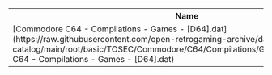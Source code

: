 <table>
<tr><th>Name</th><th>Size</th></tr>
<tr><td>[Commodore C64 - Compilations - Games - [D64].dat](https://raw.githubusercontent.com/open-retrogaming-archive/dat-catalog/main/root/basic/TOSEC/Commodore/C64/Compilations/Games/[D64]/Commodore C64 - Compilations - Games - [D64].dat)</td><td>608920</td></tr>
</table>
